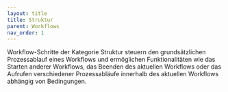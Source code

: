 ```yaml
---
layout: title
title: Struktur
parent: Workflows
nav_order: 1
---
```


Workflow-Schritte der Kategorie Struktur steuern den grundsätzlichen Prozessablauf eines Workflows und ermöglichen Funktionalitäten wie das Starten anderer Workflows, das Beenden des aktuellen Workflows oder das Aufrufen verschiedener Prozessabläufe innerhalb des aktuellen Workflows abhängig von Bedingungen.